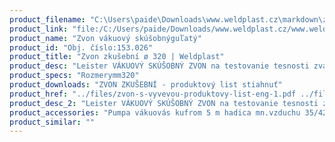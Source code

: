 ```yaml
---
product_filename: "C:\Users\paide\Downloads\www.weldplast.cz\markdown\zvon-zkusebni-o-320.md"
product_link: "file:/C:/Users/paide/Downloads/www.weldplast.cz/www.weldplast.cz/sk/zvon-zkusebni-o-320"
product_name: "Zvon vákuový skúšobnýguľatý"
product_id: "Obj. číslo:153.026"
product_title: "Zvon zkušební ø 320 | Weldplast"
product_desc: "Leister VÁKUOVÝ SKÚŠOBNÝ ZVON na testovanie tesnosti zvarov pomocou zmeny podtlaku s manometrom. Jednoduché a presné testovanie Okrúhly tvar ideálny pre testovanie detailov vrátane manometra Kompletné testovacie zariadenie sa skladá zo zvona (okrúhleho alebo hranatého) a vývevy."
product_specs: "Rozmerymm320"
product_downloads: "ZVON ZKUŠEBNÍ - produktový list stiahnuť"
product_href: "../files/zvon-s-vyvevou-produktovy-list-eng-1.pdf ../files/zvon-s-vyvevou-produktovy-list-eng-1.pdf"
product_desc_2: "Leister VÁKUOVÝ SKÚŠOBNÝ ZVON na testovanie tesnosti zvarov pomocou zmeny podtlaku s manometrom. Jednoduché a presné testovanie Okrúhly tvar ideálny pre testovanie detailov vrátane manometra Kompletné testovacie zariadenie sa skladá zo zvona (okrúhleho alebo hranatého) a vývevy."
product_accessories: "Pumpa vákuovás kufrom 5 m hadica mn.vzduchu 35/42 m3/hZvon vákuový skúšobnýhranatý 810 mm x 310 mm"
product_similar: ""
---
```

